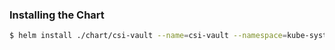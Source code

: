 
### Installing the Chart

```bash
$ helm install ./chart/csi-vault --name=csi-vault --namespace=kube-system 
```